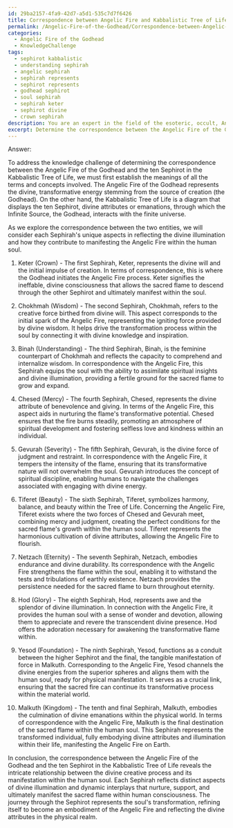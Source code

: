 ```yaml
---
id: 29ba2157-4fa9-42d7-a5d1-535c7d7f6426
title: Correspondence between Angelic Fire and Kabbalistic Tree of Life
permalink: /Angelic-Fire-of-the-Godhead/Correspondence-between-Angelic-Fire-and-Kabbalistic-Tree-of-Life/
categories:
  - Angelic Fire of the Godhead
  - KnowledgeChallenge
tags:
  - sephirot kabbalistic
  - understanding sephirah
  - angelic sephirah
  - sephirah represents
  - sephirot represents
  - godhead sephirot
  - soul sephirah
  - sephirah keter
  - sephirot divine
  - crown sephirah
description: You are an expert in the field of the esoteric, occult, Angelic Fire of the Godhead and Education. You are a writer of tests, challenges, books and deep knowledge on Angelic Fire of the Godhead for initiates and students to gain deep insights and understanding from. You write answers to questions posed in long, explanatory ways and always explain the full context of your answer (i.e., related concepts, formulas, examples, or history), as well as the step-by-step thinking process you take to answer the challenges. Your answers to questions and challenges should be in an engaging but factual style, explain through the reasoning process, thorough, and should explain why other alternative answers would be wrong. Summarize the key themes, ideas, and conclusions at the end.
excerpt: Determine the correspondence between the Angelic Fire of the Godhead and the ten Sephirot in the Kabbalistic Tree of Life, considering how each Sephirah reflects distinct aspects of divine illumination and aids in the manifestation of this sacred flame within the human soul.
---
```

Answer:

To address the knowledge challenge of determining the correspondence between the Angelic Fire of the Godhead and the ten Sephirot in the Kabbalistic Tree of Life, we must first establish the meanings of all the terms and concepts involved. The Angelic Fire of the Godhead represents the divine, transformative energy stemming from the source of creation (the Godhead). On the other hand, the Kabbalistic Tree of Life is a diagram that displays the ten Sephirot, divine attributes or emanations, through which the Infinite Source, the Godhead, interacts with the finite universe.

As we explore the correspondence between the two entities, we will consider each Sephirah's unique aspects in reflecting the divine illumination and how they contribute to manifesting the Angelic Fire within the human soul.

1. Keter (Crown) - The first Sephirah, Keter, represents the divine will and the initial impulse of creation. In terms of correspondence, this is where the Godhead initiates the Angelic Fire process. Keter signifies the ineffable, divine consciousness that allows the sacred flame to descend through the other Sephirot and ultimately manifest within the soul.

2. Chokhmah (Wisdom) - The second Sephirah, Chokhmah, refers to the creative force birthed from divine will. This aspect corresponds to the initial spark of the Angelic Fire, representing the igniting force provided by divine wisdom. It helps drive the transformation process within the soul by connecting it with divine knowledge and inspiration.

3. Binah (Understanding) - The third Sephirah, Binah, is the feminine counterpart of Chokhmah and reflects the capacity to comprehend and internalize wisdom. In correspondence with the Angelic Fire, this Sephirah equips the soul with the ability to assimilate spiritual insights and divine illumination, providing a fertile ground for the sacred flame to grow and expand.

4. Chesed (Mercy) - The fourth Sephirah, Chesed, represents the divine attribute of benevolence and giving. In terms of the Angelic Fire, this aspect aids in nurturing the flame's transformative potential. Chesed ensures that the fire burns steadily, promoting an atmosphere of spiritual development and fostering selfless love and kindness within an individual.

5. Gevurah (Severity) - The fifth Sephirah, Gevurah, is the divine force of judgment and restraint. In correspondence with the Angelic Fire, it tempers the intensity of the flame, ensuring that its transformative nature will not overwhelm the soul. Gevurah introduces the concept of spiritual discipline, enabling humans to navigate the challenges associated with engaging with divine energy.

6. Tiferet (Beauty) - The sixth Sephirah, Tiferet, symbolizes harmony, balance, and beauty within the Tree of Life. Concerning the Angelic Fire, Tiferet exists where the two forces of Chesed and Gevurah meet, combining mercy and judgment, creating the perfect conditions for the sacred flame's growth within the human soul. Tiferet represents the harmonious cultivation of divine attributes, allowing the Angelic Fire to flourish.

7. Netzach (Eternity) - The seventh Sephirah, Netzach, embodies endurance and divine durability. Its correspondence with the Angelic Fire strengthens the flame within the soul, enabling it to withstand the tests and tribulations of earthly existence. Netzach provides the persistence needed for the sacred flame to burn throughout eternity.

8. Hod (Glory) - The eighth Sephirah, Hod, represents awe and the splendor of divine illumination. In connection with the Angelic Fire, it provides the human soul with a sense of wonder and devotion, allowing them to appreciate and revere the transcendent divine presence. Hod offers the adoration necessary for awakening the transformative flame within.

9. Yesod (Foundation) - The ninth Sephirah, Yesod, functions as a conduit between the higher Sephirot and the final, the tangible manifestation of force in Malkuth. Corresponding to the Angelic Fire, Yesod channels the divine energies from the superior spheres and aligns them with the human soul, ready for physical manifestation. It serves as a crucial link, ensuring that the sacred fire can continue its transformative process within the material world.

10. Malkuth (Kingdom) - The tenth and final Sephirah, Malkuth, embodies the culmination of divine emanations within the physical world. In terms of correspondence with the Angelic Fire, Malkuth is the final destination of the sacred flame within the human soul. This Sephirah represents the transformed individual, fully embodying divine attributes and illumination within their life, manifesting the Angelic Fire on Earth.

In conclusion, the correspondence between the Angelic Fire of the Godhead and the ten Sephirot in the Kabbalistic Tree of Life reveals the intricate relationship between the divine creative process and its manifestation within the human soul. Each Sephirah reflects distinct aspects of divine illumination and dynamic interplays that nurture, support, and ultimately manifest the sacred flame within human consciousness. The journey through the Sephirot represents the soul's transformation, refining itself to become an embodiment of the Angelic Fire and reflecting the divine attributes in the physical realm.
